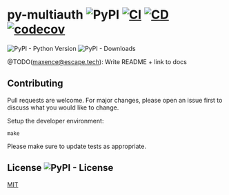 # py-multiauth ![PyPI](https://img.shields.io/pypi/v/py-multiauth) [![CI](https://github.com/Escape-Technologies/py-multiauth/actions/workflows/ci.yaml/badge.svg)](https://github.com/Escape-Technologies/py-multiauth/actions/workflows/ci.yaml) [![CD](https://github.com/Escape-Technologies/py-multiauth/actions/workflows/cd.yaml/badge.svg)](https://github.com/Escape-Technologies/py-multiauth/actions/workflows/cd.yaml) [![codecov](https://codecov.io/gh/Escape-Technologies/py-multiauth/branch/main/graph/badge.svg?token=NL148MNKAE)](https://codecov.io/gh/Escape-Technologies/py-multiauth)

![PyPI - Python Version](https://img.shields.io/pypi/pyversions/py-multiauth)
![PyPI - Downloads](https://img.shields.io/pypi/dm/py-multiauth)

@TODO(maxence@escape.tech): Write README + link to docs

## Contributing

Pull requests are welcome. For major changes, please open an issue first to discuss what you would like to change.

Setup the developer environment:

```
make
```

Please make sure to update tests as appropriate.

## License ![PyPI - License](https://img.shields.io/pypi/l/py-multiauth)

[MIT](https://choosealicense.com/licenses/mit/)
